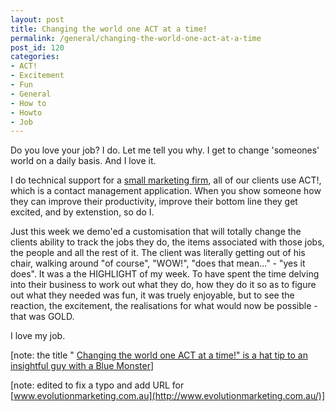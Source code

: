 ```yaml
---
layout: post
title: Changing the world one ACT at a time!
permalink: /general/changing-the-world-one-act-at-a-time
post_id: 120
categories:
- ACT!
- Excitement
- Fun
- General
- How to
- Howto
- Job
---
```


Do you love your job? I do. Let me tell you why. I get to change 'someones' world on a daily basis. And I love it. 

I do technical support for a
[small marketing firm](http://www.evolutionmarketing.com.au/), all of our clients use ACT!, which is a contact management application. When you show someone how they can improve their productivity, improve their bottom line they get excited, and by extenstion, so do I. 

Just this week we demo'ed a customisation that will totally change the clients ability to track the jobs they do, the items associated with those jobs, the people and all the rest of it. The client was literally getting out of his chair, walking around "of course", "WOW!", "does that mean..." - "yes it does". It was
a the HIGHLIGHT of my week. To have spent the time delving into their business to work out what they do, how they do it so as to figure out what they needed was fun, it was truely enjoyable, but to see the reaction, the excitement, the realisations for what would now be possible - that was GOLD.

I love my job.

[note: the title "
[Changing the world one ACT at a time!" is a hat tip to an insightful guy with a Blue Monster](http://www.gapingvoid.com/Moveable_Type/archives/004705.html)]

[note: edited to fix a typo and add URL for
[www.evolutionmarketing.com.au](http://www.evolutionmarketing.com.au/)]
